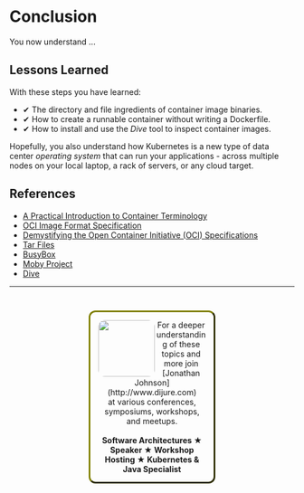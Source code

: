# Conclusion #

You now understand ...

## Lessons Learned ##

With these steps you have learned:

- &#x2714; The directory and file ingredients of container image binaries.
- &#x2714; How to create a runnable container without writing a Dockerfile.
- &#x2714; How to install and use the _Dive_ tool to inspect container images.

Hopefully, you also understand how Kubernetes is a new type of data center _operating system_ that can run your applications - across multiple nodes on your local laptop, a rack of servers, or any cloud target.

## References ##

- [A Practical Introduction to Container Terminology](https://developers.redhat.com/blog/2018/02/22/container-terminology-practical-introduction/)
- [OCI Image Format Specification](https://github.com/opencontainers/image-spec/blob/master/spec.md)
- [Demystifying the Open Container Initiative (OCI) Specifications](https://www.docker.com/blog/demystifying-open-container-initiative-oci-specifications/)
- [Tar Files](https://en.wikipedia.org/wiki/Tar_(computing))
- [BusyBox](https://busybox.net/FAQ.html)
- [Moby Project](https://github.com/moby/moby)
- [Dive](https://github.com/wagoodman/dive)

------
<p style="text-align: center; padding: 1em; margin: 3em; margin-left: 10em; margin-right: 10em; border-; 1px; border-color: olive;  border-radius: 12px; border-style:outset">
<img align="left" src="./assets/jonathan-johnson.jpg" width="100" style="border-radius: 12px">
For a deeper understanding of these topics and more join <br>[Jonathan Johnson](http://www.dijure.com)<br> at various conferences, symposiums, workshops, and meetups.
<br><br>
<b>Software Architectures ★ Speaker ★ Workshop Hosting ★ Kubernetes & Java Specialist</b>
</p>
